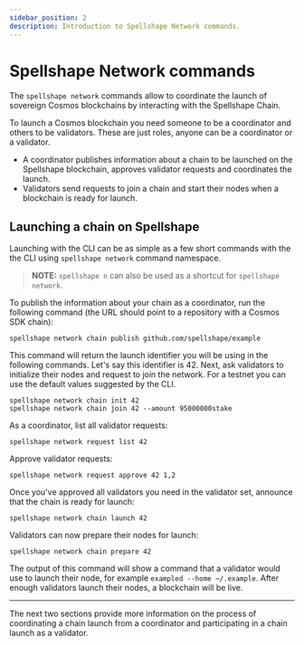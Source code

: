 ```yaml
---
sidebar_position: 2
description: Introduction to Spellshape Network commands.
---
```


# Spellshape Network commands

The `spellshape network` commands allow to coordinate the launch of sovereign Cosmos blockchains by interacting with the
Spellshape Chain.

To launch a Cosmos blockchain you need someone to be a coordinator and others to be validators. These are just roles,
anyone can be a coordinator or a validator.

- A coordinator publishes information about a chain to be launched on the Spellshape blockchain, approves validator requests
  and coordinates the launch.
- Validators send requests to join a chain and start their nodes when a blockchain is ready for launch.

## Launching a chain on Spellshape

Launching with the CLI can be as simple as a few short commands with the the CLI using `spellshape network` command
namespace.

> **NOTE:** `spellshape n` can also be used as a shortcut for `spellshape network`.

To publish the information about your chain as a coordinator, run the following command (the URL should point to a
repository with a Cosmos SDK chain):

```
spellshape network chain publish github.com/spellshape/example
```

This command will return the launch identifier you will be using in the following
commands. Let's say this identifier is 42.
Next, ask validators to initialize their nodes and request to join the network.
For a testnet you can use the default values suggested by the
CLI.

```
spellshape network chain init 42
spellshape network chain join 42 --amount 95000000stake
```

As a coordinator, list all validator requests:

```
spellshape network request list 42
```

Approve validator requests:

```
spellshape network request approve 42 1,2
```

Once you've approved all validators you need in the validator set, announce that
the chain is ready for launch:

```
spellshape network chain launch 42
```

Validators can now prepare their nodes for launch:

```
spellshape network chain prepare 42
```

The output of this command will show a command that a validator would use to
launch their node, for example `exampled --home ~/.example`. After enough
validators launch their nodes, a blockchain will be live.

---

The next two sections provide more information on the process of coordinating a chain launch from a coordinator and
participating in a chain launch as a validator.
